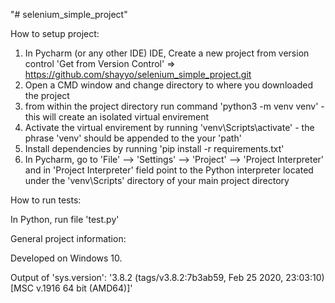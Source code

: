 "# selenium_simple_project" 


How to setup project:
1. In Pycharm (or any other IDE) IDE, Create a new project from version control 'Get from Version Control' => https://github.com/shayyo/selenium_simple_project.git
2. Open a CMD window and change directory to where you downloaded the project
3. from within the project directory run command 'python3 -m venv venv' - this will create an isolated virtual envirement
4. Activate the virtual envirement by running 'venv\Scripts\activate' - the phrase 'venv' should be appended to the your 'path' 
5. Install dependencies by running 'pip install -r requirements.txt'
6. In Pycharm, go to 'File' --> 'Settings' --> 'Project' --> 'Project Interpreter' and in 'Project Interpreter' field point to the Python interpreter located under the 'venv\Scripts' directory of your main project directory


How to run tests:

In Python, run file 'test.py'


General project information:

Developed on Windows 10.

Output of 'sys.version':
'3.8.2 (tags/v3.8.2:7b3ab59, Feb 25 2020, 23:03:10) [MSC v.1916 64 bit (AMD64)]'
